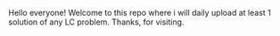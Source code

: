 Hello everyone!
Welcome to this repo where i will daily upload at least 1 solution of any LC problem.
Thanks, for visiting.
